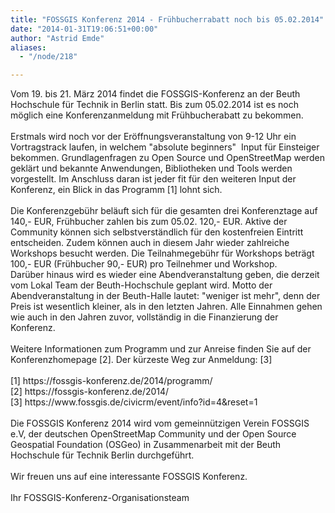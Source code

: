 ```yaml
---
title: "FOSSGIS Konferenz 2014 - Frühbucherrabatt noch bis 05.02.2014"
date: "2014-01-31T19:06:51+00:00"
author: "Astrid Emde"
aliases:
  - "/node/218"

---
```


<p>Vom 19. bis 21. März 2014 findet die FOSSGIS-Konferenz an der Beuth Hochschule für Technik in Berlin statt. Bis zum 05.02.2014 ist es noch möglich eine Konferenzanmeldung mit Frühbucherabatt zu bekommen.<br />
	<br />
	Erstmals wird noch vor der Eröffnungsveranstaltung von 9-12 Uhr ein Vortragstrack laufen, in welchem &quot;absolute beginners&quot;&nbsp; Input für Einsteiger bekommen. Grundlagenfragen zu Open Source und OpenStreetMap werden geklärt und bekannte Anwendungen, Bibliotheken und Tools werden vorgestellt. Im Anschluss daran ist jeder fit für den weiteren Input der Konferenz, ein Blick in das Programm [1] lohnt sich.<br />
	<br />
	Die Konferenzgebühr beläuft sich für die gesamten drei Konferenztage auf 140,- EUR, Frühbucher zahlen bis zum 05.02. 120,- EUR. Aktive der Community können sich selbstverständlich für den kostenfreien Eintritt entscheiden. Zudem können auch in diesem Jahr wieder zahlreiche Workshops besucht werden. Die Teilnahmegebühr für Workshops beträgt 100,- EUR (Frühbucher 90,- EUR) pro Teilnehmer und Workshop.<br />
	Darüber hinaus wird es wieder eine Abendveranstaltung geben, die derzeit vom Lokal Team der Beuth-Hochschule geplant wird. Motto der Abendveranstaltung in der Beuth-Halle lautet: &quot;weniger ist mehr&quot;, denn der Preis ist wesentlich kleiner, als in den letzten Jahren. Alle Einnahmen gehen wie auch in den Jahren zuvor, vollständig in die Finanzierung der Konferenz.<br />
	<br />
	Weitere Informationen zum Programm und zur Anreise finden Sie auf der Konferenzhomepage [2]. Der kürzeste Weg zur Anmeldung: [3]<br />
	<br />
	[1] https://fossgis-konferenz.de/2014/programm/<br />
	[2] https://fossgis-konferenz.de/2014/<br />
	[3] https://www.fossgis.de/civicrm/event/info?id=4&amp;reset=1<br />
	<br />
	Die FOSSGIS Konferenz 2014 wird vom gemeinnützigen Verein FOSSGIS e.V, der deutschen OpenStreetMap Community und der Open Source Geospatial Foundation (OSGeo) in Zusammenarbeit mit der Beuth Hochschule für Technik Berlin durchgeführt.<br />
	<br />
	Wir freuen uns auf eine interessante FOSSGIS Konferenz.<br />
	<br />
	Ihr FOSSGIS-Konferenz-Organisationsteam</p>
